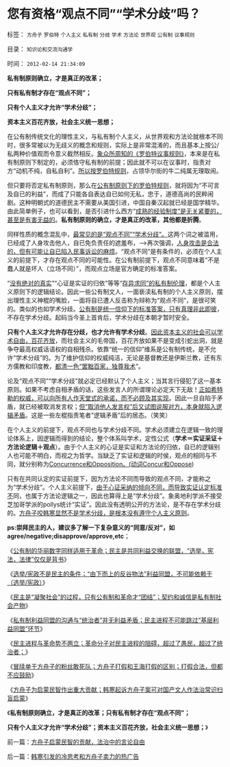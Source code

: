 # 您有资格“观点不同”“学术分歧”吗？

标签： `方舟子` `罗伯特` `个人主义` `私有制` `分歧` `学术` `方法论` `世界观` `公有制` `议事规则` 

目录： `知识论和交流沟通学`

时间： `2012-02-14 21:34:09`

**私有制原则确立，才是真正的改革；**

**只有私有制才存在“观点不同”；**

**只有个人主义才允许“学术分歧”；**

**资本主义百花齐放，社会主义统一思想；**

在公有制传统文化的理性主义，与私有制个人主义，从世界观和方法论就根本不同时，很多常被以为无歧义的概念和规则，实际上是非常混淆的，而且基本上按公/私两种价值观而令意义截然相反。[象众所周知的《罗伯特议事规则》](../../../2011/1/22/传统知识分子对自已观点概不负责.md)，本来是在私有制原则下制定的，必须恪守私有制的前提；因此就不可以在议事时，指责对方“动机不纯，自私自利”。[所以按罗伯特规则](../../../2010/2/22/无私后还能有罗伯特议事规则吗？.md)，占领华尔街的牛二纯属无理取闹。

但只要将否定私有制原则，那么在[公有制原则下的罗伯特规则](../../../2011/1/25/有中国特色的“罗伯特议事规则”和“对事不对人”.md)，就将因为“不可言及自已的利益”，而成了只能各自表达自已如何无私，忠于，道德高尚的民粹闹剧。这种明朝式的道德民主不需要从美国引进，中国自秦汉起就已经是国学精华。由此简单例子，也可以看到，是否引进什么西方“[成熟的经验制度”是无关紧要的，甚至是有害无益的](../../../2010/6/28/《罗伯特议事规则》道德守则吗？.md)。**私有制原则的确立，才是真正的改革，其他都是折腾**。

同样性质的概念混乱中，[最常见的是“观点不同”“学术分歧”。](../../../2012/2/7/谢国忠先生尚缺逻辑，还谈不上经济学术.md)这两个词之被滥用，已经成了人身攻击他人，自已免负责任的遮羞布，——>再次强调，[人身攻击是合法的，但有可能让自已陷入民事诉讼的麻烦](../../../2011/6/8/法治社会中的“造谣，人身攻击”如何诉讼？.md)。“观点不同”是有条件的，必须在个人主义的前提下，才存在观点不同的可能性。在公有制前提下，观点不同意味着“不是蠢人就是坏人（立场不同）”，而观点立场是官方确定的标准答案。

“[没有绝对的真实](../../../2011/7/2/绝对真实的谎言.md)”“心证是实证的归依”等等“[存异求同”的私有制伦理](../../../2012/2/12/个人主义“存异求同”PK革命厚黑权谋.md)，都是个人主义原则下的逻辑结论。因此一些公有制文人，一面亵渎私有制的个人主义原则，摆出理性主义神棍的嘴脸，一面将自已遭人反击称为辩称为“观点不同”，是很可笑的。类似的也如学术分歧。[公有制是统一信仰下的标准答案，只有真理非此即彼](../../../2009/12/4/科学的真理标准和绝对的“真理标准”.md)，不存在学术分歧。起码当今圣上首肯后，学术分歧在本朝才暂时安全。

**只有个人主义才允许存在分歧，也才允许有学术分歧**。[因此资本主义的社会可以学术自由，百花齐放](../../../2009/5/3/科学的社会进化论中的多样化和去多样化.md)，而社会主义的毛帝国，百花齐放如果不是变成引蛇出洞，就是争夺最高权威话语权的自相残杀。依靠“统一的信仰”维系是公有制传统，是不允许“学术分歧”的。为了维护信仰的权威纯洁，无论是基督教还是伊斯兰教，还有东方儒教和印度教，[都清一色“罢黜百家，独尊我术](../../../2010/11/23/罗马皇帝为什么卖国？罢黜诸教独尊天主和国进民退.md)”。

论及“观点不同”“学术分歧”就必定已经默认了个人主义；当其言行侵犯了这一基本原则。如果不考虑自相矛盾的话，这些发言人的所谓理论必定天下无敌！[正如希特勒的权威，可以向所有人作天堂式的承诺，而不必顾及其实现](../../../2012/2/11/革命需要权威，权威需要含糊；含糊需要弱智；弱智需要革命.md)。因此一旦自陷于矛盾，就已经被取消发言权；[但“取消他人发言权”后又试图说服对方，本身就陷入逻辑矛盾](../../../2009/12/14/不要和信念争论.md)。这是一些左棍指责笔者“逻辑矛盾”后的居态。（笑笑）

在个人主义的前提下，观点不同也与学术分歧不同。学术必须建立在逻辑一致的理论体系上，因逻辑而得到的结论，整个体系叫学术，定性公式（**学术＝实证采证＋方法论逻辑＋观点**）。由于个人主义的心证是实证和方法论的归依，自已的逻辑别人也可能不明白，而视之为哲学。当缺乏了实证和逻辑的时侯，观点的相同与不同，就分别称为[Concurrence和Opposition。(动词Concur和Oppose](../../../2011/6/15/为什么会“同意，ConcuringOpinion？.md))

只有在共同认定的实证前提下，因为方法论不同而导致的观点不同，才能称之为“学术分歧”。个人主义前提下，[由于心证采纳的倾向不同，而导致实证认定标准不](../../../2010/6/22/最大的敌人是自已；科学实证标准的的回归测试.md)同，也属于方法论逻辑之一，因此也算得上是“学术分歧”。象奥地利学派不接受芝加哥学派的pollys统计“实证”。因此没有透明公开的方法论，是不存在学术分歧的。[方舟子咬韩寒显然不是学术分歧，是根本没有遵守个人主义原则](../../../2012/2/1/横眉冷对伪君子，左狗总是闹革命.md)。

**ps:崇拜民主的人，建议多了解一下复杂意义的“同意/反对”，如agree/negative;disapprove/approve,etc**；

《[公有制的华丽数字同样适用于革命；民主是共同利益交换的联盟，“选举，宪法，法律”仅仅是背书](../../../2012/2/12/民主是共同利益交换的联盟，革命偏爱拉起虎皮作大旗.md)》

《[选举/宪政不是民主的条件；“由下而上的反谷物法”利益同盟，不可能依赖于（选举/宪政）](../../../2012/2/13/革命伤害的是民众,选举／宪政不是民主的条件.md)》

《[民主是“凝聚社会”的过程，只有公有制和革命才“团结”；契约和诚信是私有制社会产物](../../../2012/2/13/民主凝聚社会，只有革命才团结.md)》

《[私有制利益同盟的沟通与“统治者”并无利益矛盾；民主进程不可能跳过“基层利益同盟”环节](../../../2012/2/13/民主进程不可能跳过基层建设“由上而下”.md)》

《[民主进程与革命势不两立；革命分子对民主进程的阻碍，超过了愚民，超过了统治者；](../../../2012/2/13/民主进程与革命势不两立.md)》

《[冒牍单于方舟子的粉丝敢死队；方舟子打假和王海打假的区别；打假合法，但都不应鼓励](../../../2012/2/14/冒牍单于方舟子的粉丝敢死队.md)》

《[方舟子为启蒙民智作出重大贡献；韩寒起诉方舟子案可对国产文人作法治常识扫盲启蒙](../../../2012/2/14/冒牍单于方舟子的粉丝敢死队.md)》

《**私有制原则确立，才是真正的改革；只有私有制才存在“观点不同”；**

**只有个人主义才允许“学术分歧”；资本主义百花齐放，社会主义统一思想；**》



前一篇：[方舟子启蒙民智的贡献，法治中的言论自由](../../../2012/2/14/方舟子启蒙民智的贡献，法治中的言论自由.md)

后一篇：[韩寒引发的冷思考和方舟子卖力的热广告](../../../2012/2/14/韩寒引发的冷思考和方舟子卖力的热广告.md)